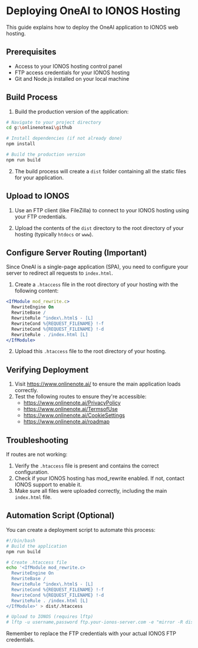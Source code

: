 # Deploying OneAI to IONOS Hosting

This guide explains how to deploy the OneAI application to IONOS web hosting.

## Prerequisites

- Access to your IONOS hosting control panel
- FTP access credentials for your IONOS hosting
- Git and Node.js installed on your local machine

## Build Process

1. Build the production version of the application:

```bash
# Navigate to your project directory
cd g:\onlinenoteai\github

# Install dependencies (if not already done)
npm install

# Build the production version
npm run build
```

2. The build process will create a `dist` folder containing all the static files for your application.

## Upload to IONOS

1. Use an FTP client (like FileZilla) to connect to your IONOS hosting using your FTP credentials.

2. Upload the contents of the `dist` directory to the root directory of your hosting (typically `htdocs` or `www`).

## Configure Server Routing (Important)

Since OneAI is a single-page application (SPA), you need to configure your server to redirect all requests to `index.html`.

1. Create a `.htaccess` file in the root directory of your hosting with the following content:

```apache
<IfModule mod_rewrite.c>
  RewriteEngine On
  RewriteBase /
  RewriteRule ^index\.html$ - [L]
  RewriteCond %{REQUEST_FILENAME} !-f
  RewriteCond %{REQUEST_FILENAME} !-d
  RewriteRule . /index.html [L]
</IfModule>
```

2. Upload this `.htaccess` file to the root directory of your hosting.

## Verifying Deployment

1. Visit https://www.onlinenote.ai/ to ensure the main application loads correctly.
2. Test the following routes to ensure they're accessible:
   - https://www.onlinenote.ai/PrivacyPolicy
   - https://www.onlinenote.ai/TermsofUse
   - https://www.onlinenote.ai/CookieSettings
   - https://www.onlinenote.ai/roadmap

## Troubleshooting

If routes are not working:

1. Verify the `.htaccess` file is present and contains the correct configuration.
2. Check if your IONOS hosting has mod_rewrite enabled. If not, contact IONOS support to enable it.
3. Make sure all files were uploaded correctly, including the main `index.html` file.

## Automation Script (Optional)

You can create a deployment script to automate this process:

```bash
#!/bin/bash
# Build the application
npm run build

# Create .htaccess file
echo '<IfModule mod_rewrite.c>
  RewriteEngine On
  RewriteBase /
  RewriteRule ^index\.html$ - [L]
  RewriteCond %{REQUEST_FILENAME} !-f
  RewriteCond %{REQUEST_FILENAME} !-d
  RewriteRule . /index.html [L]
</IfModule>' > dist/.htaccess

# Upload to IONOS (requires lftp)
# lftp -u username,password ftp.your-ionos-server.com -e "mirror -R dist/ /; exit"
```

Remember to replace the FTP credentials with your actual IONOS FTP credentials.

